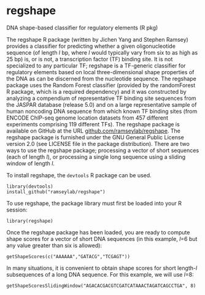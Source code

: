 # regshape
DNA shape-based classifier for regulatory elements (R pkg)

The regshape R package (written by Jichen Yang and Stephen Ramsey) provides a classifier for predicting whether a given oligonucleotide sequence (of 
length *l* bp, where *l* would typically vary from six to as high as 25 bp) is, or is not, a transcription factor (TF) binding site. It is not specialized to any particular TF; regshape is a TF-generic classifier for 
regulatory elements based on local three-dimensional shape properties of the DNA as can be discerned from the nucleotide sequence. The regshape package uses the Random Forest classifier (provided by the 
randomForest R package, which is a required dependency) and it was constructed by analyzing a compendium of representative TF binding site sequences from the JASPAR database (release 5.0) and on a large representative sample of human noncoding DNA sequence from which known TF binding sites (from ENCODE ChIP-seq genome location datasets from 457 different experiments 
comprising 119 different TFs). The regshape package is available on GitHub at the URL 
<a href="http://github.com/ramseylab/regshape">github.com/ramseylab/regshape</a>. The regshape package is furnished under the GNU General Public License version 2.0 (see LICENSE file in the package distribution). There are two ways to use the regshape package; processing a vector of short sequences (each of length *l*), or processing a single long sequence using a sliding window of length *l*.

To install regshape, the `devtools` R package can be used.

```{r}
library(devtools)
install_github("ramseylab/regshape")
```

To use regshape, the package library must first be loaded into your R session:

```{r}
library(regshape)
```

Once the regshape package has been loaded, you are ready to compute shape scores for a vector of
short DNA sequences (in this example, *l*=6 but any value greater than six is allowed):

```{r}
getShapeScores(c("AAAAAA","GATACG","TCGAGT"))
```

In many situations, it is convenient to obtain shape scores for short length-*l* subsequences of a long
DNA sequence. For this example, we will use *l*=8:

```{r}
getShapeScoresSlidingWindow("AGACACGACGTCGATCATAAACTAGATCAGCCTGA", 8)
```

